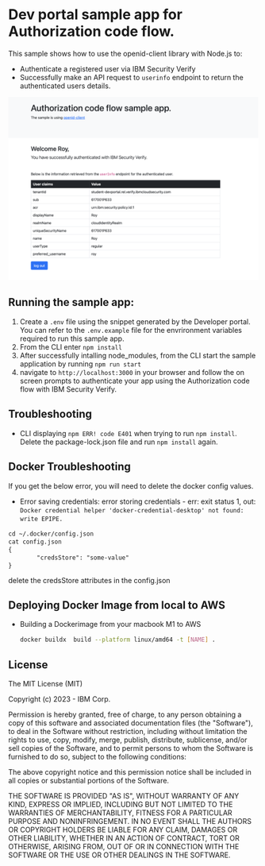 # Dev portal sample app for Authorization code flow.

This sample shows how to use the openid-client library with Node.js to:
- Authenticate a registered user via IBM Security Verify
- Successfully make an API request to `userinfo` endpoint to return the authenticated users details.

![screenshot](screenshot.png)

## Running the sample app:

1. Create a `.env` file using the snippet generated by the Developer portal. You can refer to the `.env.example` file for the envrironment variables required to run this sample app.
2. From the CLI enter `npm install`
3. After successfully intalling node_modules, from the CLI start the sample application by running `npm run start`
4. navigate to `http://localhost:3000` in your browser and follow the on screen prompts to authenticate your app using the
Authorization code flow with IBM Security Verify.

## Troubleshooting
- CLI displaying `npm ERR! code E401` when trying to run `npm install`. Delete the package-lock.json file and run `npm install` again.

## Docker Troubleshooting
If you get the below error, you will need to delete the docker config values.
- Error saving credentials: error storing credentials - err: exit status 1, out: 
`Docker credential helper 'docker-credential-desktop' not found: write EPIPE.`

```
cd ~/.docker/config.json
cat config.json 
{
        "credsStore": "some-value"
}
```

delete the credsStore attributes in the config.json

## Deploying Docker Image from local to AWS
- Building a Dockerimage from your macbook M1 to AWS
   ``` bash
   docker buildx  build --platform linux/amd64 -t [NAME] .
   ```

## License

The MIT License (MIT)

Copyright (c) 2023 - IBM Corp.

Permission is hereby granted, free of charge, to any person obtaining a copy of this software and associated documentation files (the "Software"), to deal in the Software without restriction, including without limitation the rights to use, copy, modify, merge, publish, distribute, sublicense, and/or sell copies of the Software, and to permit persons to whom the Software is furnished to do so, subject to the following conditions:

The above copyright notice and this permission notice shall be included in all copies or substantial portions of the Software.

THE SOFTWARE IS PROVIDED "AS IS", WITHOUT WARRANTY OF ANY KIND, EXPRESS OR IMPLIED, INCLUDING BUT NOT LIMITED TO THE WARRANTIES OF MERCHANTABILITY, FITNESS FOR A PARTICULAR PURPOSE AND NONINFRINGEMENT. IN NO EVENT SHALL THE AUTHORS OR COPYRIGHT HOLDERS BE LIABLE FOR ANY CLAIM, DAMAGES OR OTHER LIABILITY, WHETHER IN AN ACTION OF CONTRACT, TORT OR OTHERWISE, ARISING FROM, OUT OF OR IN CONNECTION WITH THE SOFTWARE OR THE USE OR OTHER DEALINGS IN THE SOFTWARE.
